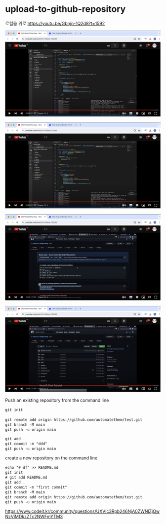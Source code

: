 # upload-to-github-repository

로컬을 위로
https://youtu.be/Gbnjn-1Q2d8?t=1592

![](attach_files/1.png?raw=true)

![](attach_files/2.png?raw=true)

![](attach_files/3.png?raw=true)

![](attach_files/4.png?raw=true)

Push an existing repository from the command line
```
git init

git remote add origin https://github.com/automatethem/test.git
git branch -M main
git push -u origin main
```

```
git add .
git commit -m "ddd"
git push -u origin main
```

create a new repository on the command line
```
echo "# df" >> README.md
git init
# git add README.md
git add .
git commit -m "first commit"
git branch -M main
git remote add origin https://github.com/automatethem/test.git
git push -u origin main
```


https://www.codeit.kr/community/questions/UXVlc3Rpb246NjA0ZWNlZjQwNzViMDkzZTc2NWFmYTM3

